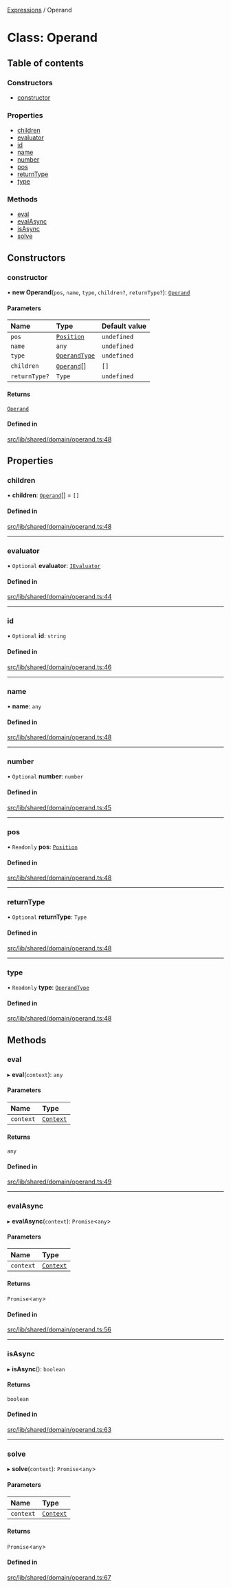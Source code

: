 [Expressions](../README.md) / Operand

# Class: Operand

## Table of contents

### Constructors

- [constructor](Operand.md#constructor)

### Properties

- [children](Operand.md#children)
- [evaluator](Operand.md#evaluator)
- [id](Operand.md#id)
- [name](Operand.md#name)
- [number](Operand.md#number)
- [pos](Operand.md#pos)
- [returnType](Operand.md#returntype)
- [type](Operand.md#type)

### Methods

- [eval](Operand.md#eval)
- [evalAsync](Operand.md#evalasync)
- [isAsync](Operand.md#isasync)
- [solve](Operand.md#solve)

## Constructors

### constructor

• **new Operand**(`pos`, `name`, `type`, `children?`, `returnType?`): [`Operand`](Operand.md)

#### Parameters

| Name | Type | Default value |
| :------ | :------ | :------ |
| `pos` | [`Position`](Position.md) | `undefined` |
| `name` | `any` | `undefined` |
| `type` | [`OperandType`](../enums/OperandType.md) | `undefined` |
| `children` | [`Operand`](Operand.md)[] | `[]` |
| `returnType?` | `Type` | `undefined` |

#### Returns

[`Operand`](Operand.md)

#### Defined in

[src/lib/shared/domain/operand.ts:48](https://github.com/data7expressions/3xpr/blob/f4e2acb64a050b90425cc59870d6318b60f5c045/src/lib/shared/domain/operand.ts#L48)

## Properties

### children

• **children**: [`Operand`](Operand.md)[] = `[]`

#### Defined in

[src/lib/shared/domain/operand.ts:48](https://github.com/data7expressions/3xpr/blob/f4e2acb64a050b90425cc59870d6318b60f5c045/src/lib/shared/domain/operand.ts#L48)

___

### evaluator

• `Optional` **evaluator**: [`IEvaluator`](../interfaces/IEvaluator.md)

#### Defined in

[src/lib/shared/domain/operand.ts:44](https://github.com/data7expressions/3xpr/blob/f4e2acb64a050b90425cc59870d6318b60f5c045/src/lib/shared/domain/operand.ts#L44)

___

### id

• `Optional` **id**: `string`

#### Defined in

[src/lib/shared/domain/operand.ts:46](https://github.com/data7expressions/3xpr/blob/f4e2acb64a050b90425cc59870d6318b60f5c045/src/lib/shared/domain/operand.ts#L46)

___

### name

• **name**: `any`

#### Defined in

[src/lib/shared/domain/operand.ts:48](https://github.com/data7expressions/3xpr/blob/f4e2acb64a050b90425cc59870d6318b60f5c045/src/lib/shared/domain/operand.ts#L48)

___

### number

• `Optional` **number**: `number`

#### Defined in

[src/lib/shared/domain/operand.ts:45](https://github.com/data7expressions/3xpr/blob/f4e2acb64a050b90425cc59870d6318b60f5c045/src/lib/shared/domain/operand.ts#L45)

___

### pos

• `Readonly` **pos**: [`Position`](Position.md)

#### Defined in

[src/lib/shared/domain/operand.ts:48](https://github.com/data7expressions/3xpr/blob/f4e2acb64a050b90425cc59870d6318b60f5c045/src/lib/shared/domain/operand.ts#L48)

___

### returnType

• `Optional` **returnType**: `Type`

#### Defined in

[src/lib/shared/domain/operand.ts:48](https://github.com/data7expressions/3xpr/blob/f4e2acb64a050b90425cc59870d6318b60f5c045/src/lib/shared/domain/operand.ts#L48)

___

### type

• `Readonly` **type**: [`OperandType`](../enums/OperandType.md)

#### Defined in

[src/lib/shared/domain/operand.ts:48](https://github.com/data7expressions/3xpr/blob/f4e2acb64a050b90425cc59870d6318b60f5c045/src/lib/shared/domain/operand.ts#L48)

## Methods

### eval

▸ **eval**(`context`): `any`

#### Parameters

| Name | Type |
| :------ | :------ |
| `context` | [`Context`](Context.md) |

#### Returns

`any`

#### Defined in

[src/lib/shared/domain/operand.ts:49](https://github.com/data7expressions/3xpr/blob/f4e2acb64a050b90425cc59870d6318b60f5c045/src/lib/shared/domain/operand.ts#L49)

___

### evalAsync

▸ **evalAsync**(`context`): `Promise`\<`any`\>

#### Parameters

| Name | Type |
| :------ | :------ |
| `context` | [`Context`](Context.md) |

#### Returns

`Promise`\<`any`\>

#### Defined in

[src/lib/shared/domain/operand.ts:56](https://github.com/data7expressions/3xpr/blob/f4e2acb64a050b90425cc59870d6318b60f5c045/src/lib/shared/domain/operand.ts#L56)

___

### isAsync

▸ **isAsync**(): `boolean`

#### Returns

`boolean`

#### Defined in

[src/lib/shared/domain/operand.ts:63](https://github.com/data7expressions/3xpr/blob/f4e2acb64a050b90425cc59870d6318b60f5c045/src/lib/shared/domain/operand.ts#L63)

___

### solve

▸ **solve**(`context`): `Promise`\<`any`\>

#### Parameters

| Name | Type |
| :------ | :------ |
| `context` | [`Context`](Context.md) |

#### Returns

`Promise`\<`any`\>

#### Defined in

[src/lib/shared/domain/operand.ts:67](https://github.com/data7expressions/3xpr/blob/f4e2acb64a050b90425cc59870d6318b60f5c045/src/lib/shared/domain/operand.ts#L67)
